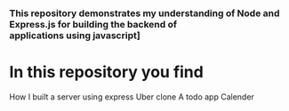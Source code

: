 ### This repository demonstrates my understanding of Node and Express.js for building the backend of <br> applications using javascript]

# In this repository you find

How I built a server using express
Uber clone
A todo app
Calender